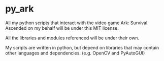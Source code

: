 # py_ark
All my python scripts that interact with the video game Ark: Survival Ascended on my behalf will be under this MIT license.

All the libraries and modules referenced will be under their own.

My scripts are written in python, but depend on libraries that may contain other languages and dependencies.
   (e.g. OpenCV and PyAutoGUI)
